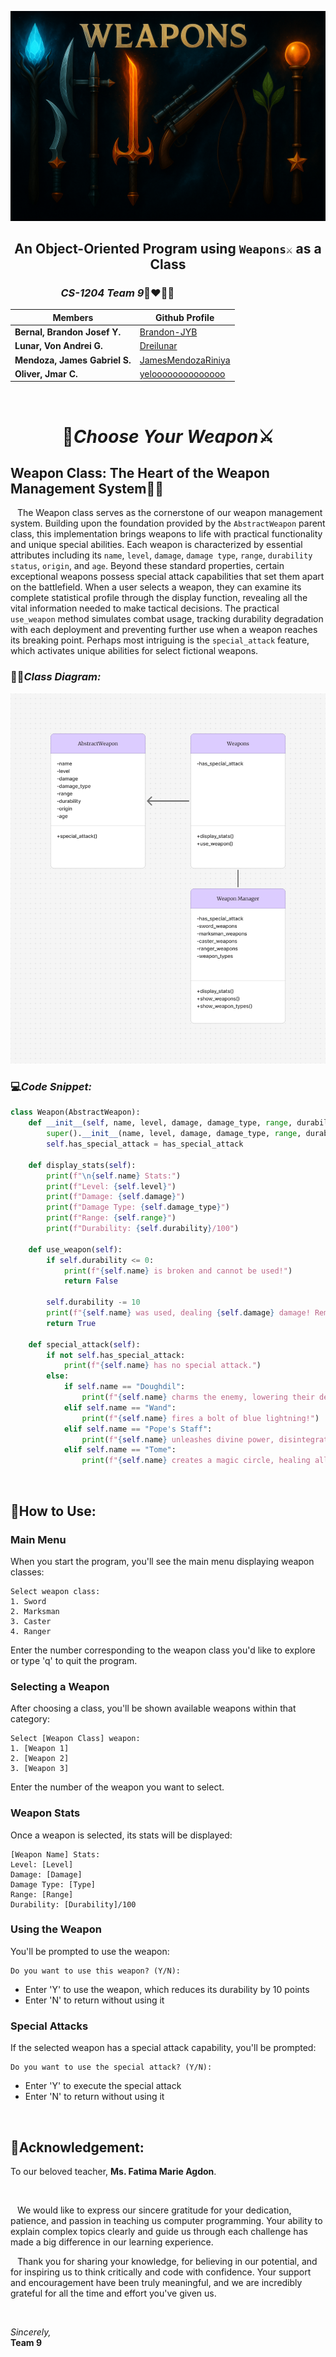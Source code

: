 <p align=center> <img src=Images/Weapons_Banner.png alt="Weapons Banner">

## <p align=center>An Object-Oriented Program using `Weapons⚔️` as a Class

### &ensp; &ensp; &ensp; &ensp; &ensp; &ensp; &ensp;***CS-1204 Team 9***🧑‍❤️‍💋‍👨 <br />


| Members                       | Github Profile                                              |
|-------------------------------|-------------------------------------------------------------|
| **Bernal, Brandon Josef Y.**  | [Brandon-JYB](https://github.com/Brandon-JYB)               |
| **Lunar, Von Andrei G.**      | [Dreilunar](https://github.com/DreiLunar)                   |
| **Mendoza, James Gabriel S.** | [JamesMendozaRiniya](https://github.com/JamesMendozaRiniya) |
| **Oliver, Jmar C.**           | [yeloooooooooooooo](https://github.com/yeloooooooooooooo)   |
<br />

# <p align=center> 🏹***Choose Your Weapon***⚔️

##  **Weapon Class: The Heart of the Weapon Management System🧙‍♂️**
&ensp; The Weapon class serves as the cornerstone of our weapon management system. Building upon the foundation provided by the `AbstractWeapon` parent class, this implementation brings weapons to life with practical functionality and unique special abilities.
Each weapon is characterized by essential attributes including its `name`, `level`, `damage`, `damage type`, `range`, `durability status`, `origin`, and `age`. Beyond these standard properties, certain exceptional weapons possess special attack capabilities that set them apart on the battlefield.
When a user selects a weapon, they can examine its complete statistical profile through the display function, revealing all the vital information needed to make tactical decisions. The practical `use_weapon` method simulates combat usage, tracking durability degradation with each deployment and preventing further use when a weapon reaches its breaking point.
Perhaps most intriguing is the `special_attack` feature, which activates unique abilities for select fictional weapons.

### 👩‍🏫*Class Diagram:*
<p align=center> <img src=Images/WeaponDiagram.png alt="Weapon Diagram">

### 💻*Code Snippet:*
```python
class Weapon(AbstractWeapon):
    def __init__(self, name, level, damage, damage_type, range, durability, origin, age, has_special_attack=False):
        super().__init__(name, level, damage, damage_type, range, durability, origin, age)
        self.has_special_attack = has_special_attack

    def display_stats(self):
        print(f"\n{self.name} Stats:")
        print(f"Level: {self.level}")
        print(f"Damage: {self.damage}")
        print(f"Damage Type: {self.damage_type}")
        print(f"Range: {self.range}")
        print(f"Durability: {self.durability}/100")

    def use_weapon(self):
        if self.durability <= 0:
            print(f"{self.name} is broken and cannot be used!")
            return False

        self.durability -= 10
        print(f"{self.name} was used, dealing {self.damage} damage! Remaining durability: {self.durability}/100")
        return True

    def special_attack(self):
        if not self.has_special_attack:
            print(f"{self.name} has no special attack.")
        else:
            if self.name == "Doughdil":
                print(f"{self.name} charms the enemy, lowering their defenses!")
            elif self.name == "Wand":
                print(f"{self.name} fires a bolt of blue lightning!")
            elif self.name == "Pope's Staff":
                print(f"{self.name} unleashes divine power, disintegrating every enemy target!")
            elif self.name == "Tome":
                print(f"{self.name} creates a magic circle, healing all allies in a wide-range area!")
```


<br />

## 📜How to Use:
### Main Menu
When you start the program, you'll see the main menu displaying weapon classes:

```
Select weapon class:
1. Sword
2. Marksman
3. Caster
4. Ranger
```
Enter the number corresponding to the weapon class you'd like to explore or type 'q' to quit the program.

### Selecting a Weapon
After choosing a class, you'll be shown available weapons within that category:

```
Select [Weapon Class] weapon:
1. [Weapon 1]
2. [Weapon 2]
3. [Weapon 3]
```
Enter the number of the weapon you want to select.

### Weapon Stats
Once a weapon is selected, its stats will be displayed:

```
[Weapon Name] Stats:
Level: [Level]
Damage: [Damage]
Damage Type: [Type]
Range: [Range]
Durability: [Durability]/100
```
### Using the Weapon
You'll be prompted to use the weapon:

```
Do you want to use this weapon? (Y/N):
```
- Enter 'Y' to use the weapon, which reduces its durability by 10 points
- Enter 'N' to return without using it

### Special Attacks
If the selected weapon has a special attack capability, you'll be prompted:
```
Do you want to use the special attack? (Y/N):
```
- Enter 'Y' to execute the special attack
- Enter 'N' to return without using it

<br />

## **🙇Acknowledgement:**
To our beloved teacher, **Ms. Fatima Marie Agdon**.

<br />

&ensp; We would like to express our sincere gratitude for your dedication, patience, and passion in teaching us computer programming. Your ability to explain complex topics clearly and guide us through each challenge has made a big difference in our learning experience.

&ensp; Thank you for sharing your knowledge, for believing in our potential, and for inspiring us to think critically and code with confidence. Your support and encouragement have been truly meaningful, and we are incredibly grateful for all the time and effort you've given us.

<br />

*Sincerely,* <br />
**Team 9**
